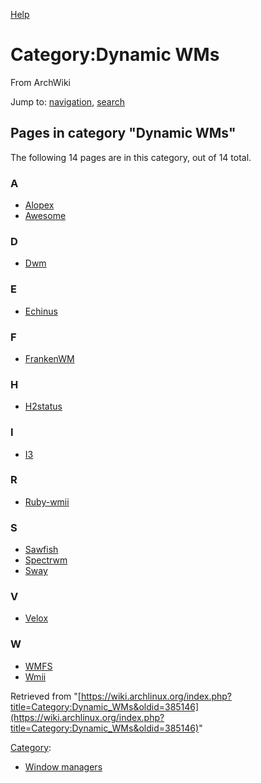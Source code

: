 [Help](//www.mediawiki.org/wiki/Special:MyLanguage/Help:Categories)

# Category:Dynamic WMs

From ArchWiki

Jump to: [navigation](#column-one), [search](#searchInput)

## Pages in category "Dynamic WMs"

The following 14 pages are in this category, out of 14 total.

### A

*   [Alopex](/index.php/Alopex "Alopex")
*   [Awesome](/index.php/Awesome "Awesome")

### D

*   [Dwm](/index.php/Dwm "Dwm")

### E

*   [Echinus](/index.php/Echinus "Echinus")

### F

*   [FrankenWM](/index.php/FrankenWM "FrankenWM")

### H

*   [H2status](/index.php/H2status "H2status")

### I

*   [I3](/index.php/I3 "I3")

### R

*   [Ruby-wmii](/index.php/Ruby-wmii "Ruby-wmii")

### S

*   [Sawfish](/index.php/Sawfish "Sawfish")
*   [Spectrwm](/index.php/Spectrwm "Spectrwm")
*   [Sway](/index.php/Sway "Sway")

### V

*   [Velox](/index.php/Velox "Velox")

### W

*   [WMFS](/index.php/WMFS "WMFS")
*   [Wmii](/index.php/Wmii "Wmii")

Retrieved from "[https://wiki.archlinux.org/index.php?title=Category:Dynamic_WMs&oldid=385146](https://wiki.archlinux.org/index.php?title=Category:Dynamic_WMs&oldid=385146)"

[Category](/index.php/Special:Categories "Special:Categories"):

*   [Window managers](/index.php/Category:Window_managers "Category:Window managers")